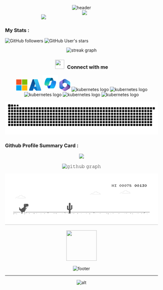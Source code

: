 <!-- HEADER -->
<div align="center" width="100">
  <img src="https://capsule-render.vercel.app/api?type=waving&height=300&color=003f87&text=Hi%20I'm%20Dilshan%20Rashmika&fontSize=50&animation=fadeIn&fontColor=f7ffff"
  alt="header"/>
</div>
<!--  -->
<picture> <img align="right" src="https://media.tenor.com/a1KmFB5I5hgAAAAM/typing-zero-contact.gif" width = 250px></picture>
<p align="center">
  <a href="https://github.com/DenverCoder1/readme-typing-svg"><img src="https://readme-typing-svg.herokuapp.com?font=Time+New+Roman&color=cyan&size=25&center=true&vCenter=true&width=600&height=100&lines=Cloud+Security+Engineer;Network+Administrator;Microsoft+Azure+Engineer;Computer+Hardware+Software+and+Network"></a>
</p>
<h3 align="left">   My Stats :</h3>

![GitHub followers](https://img.shields.io/github/followers/dilshanrashmika?style=social) ![GitHub User's stars](https://img.shields.io/github/stars/dilshanrashmika?style=social)<img src="https://komarev.com/ghpvc/?username=dilshanrashmika" alt="" />


<div align="center">
  <img src="https://streak-stats.demolab.com?user=dilshanrashmika&locale=en&mode=daily&theme=dark&hide_border=false&border_radius=5&order=3" height="220" alt="streak graph"  />
<h3 align="center" > <img src="https://media.giphy.com/media/iY8CRBdQXODJSCERIr/giphy.gif" width="30" height="30" style="margin-right: 10px;">Connect with me  </h3>
</div>
<div align="center">
  <img src="https://github.com/loryanstrant/MicrosoftCloudLogos/blob/main/Microsoft%20logo.png?raw=true)" height="40" alt="kubernetes logo"  />
  <img src="https://github.com/loryanstrant/MicrosoftCloudLogos/blob/main/Azure/Azure.png?raw=true)" height="40" alt="kubernetes logo"  />
  <img src="https://github.com/loryanstrant/MicrosoftCloudLogos/blob/main/Copilot%20(not%20M365)/Copilot%20(general)%20-%20250x250.png?raw=true)" height="52" alt="kubernetes logo"  />
  <img src="https://github.com/loryanstrant/MicrosoftCloudLogos/blob/main/Microsoft%20365/Microsoft%20365%20Apps/Microsoft%20365%20Apps%20logo.png?raw=true)" height="40" alt="kubernetes logo"  />
  <img src="https://registry.npmmirror.com/@lobehub/icons-static-png/1.63.0/files/light/google-brand-color.png?raw=true)" height="40" alt="kubernetes logo"  />
  <img src="https://static.vecteezy.com/system/resources/previews/049/401/764/non_2x/google-cloud-icon-transparent-background-free-png.png?raw=true)" height="45" alt="kubernetes logo"  />
  <img src="https://registry.npmmirror.com/@lobehub/icons-static-png/1.63.0/files/dark/openai.png?raw=true)" height="40" alt="kubernetes logo"  />
  <img src="https://registry.npmmirror.com/@lobehub/icons-static-png/latest/files/dark/meta-color.png?raw=true)" height="40" alt="kubernetes logo"  />
  <img src="https://upload.wikimedia.org/wikipedia/commons/thumb/8/81/LinkedIn_icon.svg/2048px-LinkedIn_icon.svg.png?raw=true)" height="40" alt="kubernetes logo"  />
</div>
<p align = "center">
	<img src = "https://github.com/7oSkaaa/7oSkaaa/blob/output/github-contribution-grid-snake.svg?" alt = "Snake Game"/>
</p>
<h3 align="left">  Github Profile Summary Card :</h3>
 
 <div align=center>
  
![](https://github-profile-summary-cards.vercel.app/api/cards/profile-details?username=dilshanrashmika&theme=github_dark)
  



![𝚐𝚒𝚝𝚑𝚞𝚋 𝚐𝚛𝚊𝚙𝚑](https://github-readme-activity-graph.vercel.app/graph?username=dilshanrashmika&theme=react-dark&hide_border=true&area=true)



![Dino](https://raw.githubusercontent.com/sanket9006/sanket9006/master/dino.gif)


<p align = "center">
	<img src="https://media.giphy.com/media/v1.Y2lkPTc5MGI3NjExamNrbDM1bnd4N205czFxY202dmdzd2R1MzNtcnRxZm9hY2YzNWo4eiZlcD12MV9zdGlja2Vyc19zZWFyY2gmY3Q9cw/NEmoHeRrWFvdO4sNaY/giphy.gif" width="100" height="100" frameBorder="0" class="giphy-embed" allowFullScreen></img></p>
<div align="center" width="100">
  <img src="https://capsule-render.vercel.app/api?color=0:1408d0,50:0860d0,100:08c4d0&height=100&section=footer&fontSize=30&type=waving&fontColor=fefefe"
  alt="footer" />
</div>


------

![alt ](https://www.portcitycolombo.lk/wp-content/uploads/2024/04/Port-City-colombo-1920x1000-v2.jpg)
